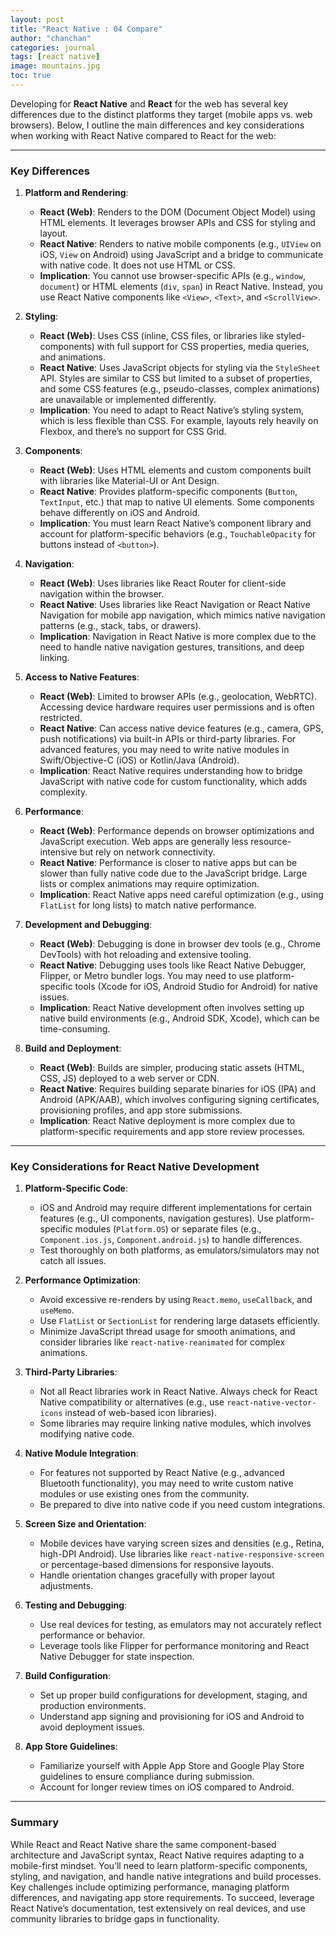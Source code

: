 ```yaml
---
layout: post
title: "React Native : 04 Compare"
author: "chanchan"
categories: journal
tags: [react native]
image: mountains.jpg
toc: true
---
```


Developing for **React Native** and **React** for the web has several key differences due to the distinct platforms they target (mobile apps vs. web browsers). Below, I outline the main differences and key considerations when working with React Native compared to React for the web:

---

### **Key Differences**

1. **Platform and Rendering**:
   - **React (Web)**: Renders to the DOM (Document Object Model) using HTML elements. It leverages browser APIs and CSS for styling and layout.
   - **React Native**: Renders to native mobile components (e.g., `UIView` on iOS, `View` on Android) using JavaScript and a bridge to communicate with native code. It does not use HTML or CSS.
   - **Implication**: You cannot use browser-specific APIs (e.g., `window`, `document`) or HTML elements (`div`, `span`) in React Native. Instead, you use React Native components like `<View>`, `<Text>`, and `<ScrollView>`.

2. **Styling**:
   - **React (Web)**: Uses CSS (inline, CSS files, or libraries like styled-components) with full support for CSS properties, media queries, and animations.
   - **React Native**: Uses JavaScript objects for styling via the `StyleSheet` API. Styles are similar to CSS but limited to a subset of properties, and some CSS features (e.g., pseudo-classes, complex animations) are unavailable or implemented differently.
   - **Implication**: You need to adapt to React Native’s styling system, which is less flexible than CSS. For example, layouts rely heavily on Flexbox, and there’s no support for CSS Grid.

3. **Components**:
   - **React (Web)**: Uses HTML elements and custom components built with libraries like Material-UI or Ant Design.
   - **React Native**: Provides platform-specific components (`Button`, `TextInput`, etc.) that map to native UI elements. Some components behave differently on iOS and Android.
   - **Implication**: You must learn React Native’s component library and account for platform-specific behaviors (e.g., `TouchableOpacity` for buttons instead of `<button>`).

4. **Navigation**:
   - **React (Web)**: Uses libraries like React Router for client-side navigation within the browser.
   - **React Native**: Uses libraries like React Navigation or React Native Navigation for mobile app navigation, which mimics native navigation patterns (e.g., stack, tabs, or drawers).
   - **Implication**: Navigation in React Native is more complex due to the need to handle native navigation gestures, transitions, and deep linking.

5. **Access to Native Features**:
   - **React (Web)**: Limited to browser APIs (e.g., geolocation, WebRTC). Accessing device hardware requires user permissions and is often restricted.
   - **React Native**: Can access native device features (e.g., camera, GPS, push notifications) via built-in APIs or third-party libraries. For advanced features, you may need to write native modules in Swift/Objective-C (iOS) or Kotlin/Java (Android).
   - **Implication**: React Native requires understanding how to bridge JavaScript with native code for custom functionality, which adds complexity.

6. **Performance**:
   - **React (Web)**: Performance depends on browser optimizations and JavaScript execution. Web apps are generally less resource-intensive but rely on network connectivity.
   - **React Native**: Performance is closer to native apps but can be slower than fully native code due to the JavaScript bridge. Large lists or complex animations may require optimization.
   - **Implication**: React Native apps need careful optimization (e.g., using `FlatList` for long lists) to match native performance.

7. **Development and Debugging**:
   - **React (Web)**: Debugging is done in browser dev tools (e.g., Chrome DevTools) with hot reloading and extensive tooling.
   - **React Native**: Debugging uses tools like React Native Debugger, Flipper, or Metro bundler logs. You may need to use platform-specific tools (Xcode for iOS, Android Studio for Android) for native issues.
   - **Implication**: React Native development often involves setting up native build environments (e.g., Android SDK, Xcode), which can be time-consuming.

8. **Build and Deployment**:
   - **React (Web)**: Builds are simpler, producing static assets (HTML, CSS, JS) deployed to a web server or CDN.
   - **React Native**: Requires building separate binaries for iOS (IPA) and Android (APK/AAB), which involves configuring signing certificates, provisioning profiles, and app store submissions.
   - **Implication**: React Native deployment is more complex due to platform-specific requirements and app store review processes.

---

### **Key Considerations for React Native Development**

1. **Platform-Specific Code**:
   - iOS and Android may require different implementations for certain features (e.g., UI components, navigation gestures). Use platform-specific modules (`Platform.OS`) or separate files (e.g., `Component.ios.js`, `Component.android.js`) to handle differences.
   - Test thoroughly on both platforms, as emulators/simulators may not catch all issues.

2. **Performance Optimization**:
   - Avoid excessive re-renders by using `React.memo`, `useCallback`, and `useMemo`.
   - Use `FlatList` or `SectionList` for rendering large datasets efficiently.
   - Minimize JavaScript thread usage for smooth animations, and consider libraries like `react-native-reanimated` for complex animations.

3. **Third-Party Libraries**:
   - Not all React libraries work in React Native. Always check for React Native compatibility or alternatives (e.g., use `react-native-vector-icons` instead of web-based icon libraries).
   - Some libraries may require linking native modules, which involves modifying native code.

4. **Native Module Integration**:
   - For features not supported by React Native (e.g., advanced Bluetooth functionality), you may need to write custom native modules or use existing ones from the community.
   - Be prepared to dive into native code if you need custom integrations.

5. **Screen Size and Orientation**:
   - Mobile devices have varying screen sizes and densities (e.g., Retina, high-DPI Android). Use libraries like `react-native-responsive-screen` or percentage-based dimensions for responsive layouts.
   - Handle orientation changes gracefully with proper layout adjustments.

6. **Testing and Debugging**:
   - Use real devices for testing, as emulators may not accurately reflect performance or behavior.
   - Leverage tools like Flipper for performance monitoring and React Native Debugger for state inspection.

7. **Build Configuration**:
   - Set up proper build configurations for development, staging, and production environments.
   - Understand app signing and provisioning for iOS and Android to avoid deployment issues.

8. **App Store Guidelines**:
   - Familiarize yourself with Apple App Store and Google Play Store guidelines to ensure compliance during submission.
   - Account for longer review times on iOS compared to Android.

---

### **Summary**

While React and React Native share the same component-based architecture and JavaScript syntax, React Native requires adapting to a mobile-first mindset. You’ll need to learn platform-specific components, styling, and navigation, and handle native integrations and build processes. Key challenges include optimizing performance, managing platform differences, and navigating app store requirements. To succeed, leverage React Native’s documentation, test extensively on real devices, and use community libraries to bridge gaps in functionality.
